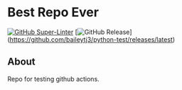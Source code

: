 # Best Repo Ever

[![GitHub Super-Linter](https://github.com/baileytj3/python-test/workflows/Lint%20Code%20Base/badge.svg)](https://github.com/marketplace/actions/super-linter)
[![GitHub Release](https://img.shields.io/github/v/release/baileytj3/python-test?include_prereleases)] (https://github.com/baileytj3/python-test/releases/latest)

## About

Repo for testing github actions.
